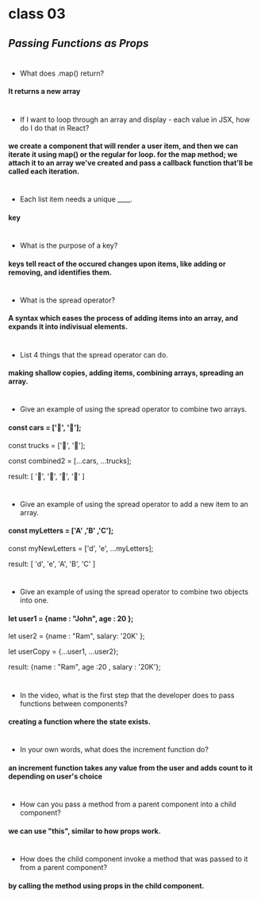 # class 03
## _Passing Functions as Props_
#
- What does .map() return?
#### It returns a new array
#
- If I want to loop through an array and display - each value in JSX, how do I do that in React?
#### we create a component that will render a user item, and then we can iterate it using map() or the regular for loop. for the map method; we attach it to an array we've created and pass a callback function that'll be called each iteration.
#
- Each list item needs a unique ____.
#### key
#
- What is the purpose of a key?
#### keys tell react of the occured changes upon items, like adding or removing, and identifies them. 
#
- What is the spread operator?
#### A syntax which eases the process of adding items into an array, and expands it into indivisual elements. 
#
- List 4 things that the spread operator can do.
#### making shallow copies, adding items, combining arrays, spreading an array.
#
- Give an example of using the spread operator to combine two arrays.
#### const cars = ['🚗', '🚙'];
const trucks = ['🚚', '🚛']; 

const combined2 = [...cars, ...trucks];

result: [ '🚗', '🚙', '🚚', '🚛' ]
#
- Give an example of using the spread operator to add a new item to an array.
#### const myLetters = ['A' ,'B' ,'C'];
const myNewLetters = ['d', 'e', ...myLetters];

result:  [ 'd', 'e', 'A', 'B', 'C' ]
#
- Give an example of using the spread operator to combine two objects into one.
#### let user1 = {name : "John", age : 20 };
let user2 = {name : "Ram", salary: '20K' };

let userCopy = {...user1, ...user2};

result: {name : "Ram", age :20 , salary : '20K'};
#
- In the video, what is the first step that the developer does to pass functions between components?
#### creating a function where the state exists.

#
- In your own words, what does the increment function do?
#### an increment function takes any value from the user and adds count to it  depending on user's choice
#
- How can you pass a method from a parent component into a child component?
#### we can use "this", similar to how props work. 
#
- How does the child component invoke a method that was passed to it from a parent component?
#### by calling the method using props in the child component.
#